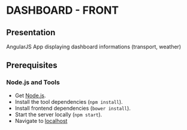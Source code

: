 DASHBOARD - FRONT
=================

## Presentation

AngularJS App displaying dashboard informations (transport, weather)

## Prerequisites

### Node.js and Tools

- Get [Node.js][node-download].
- Install the tool dependencies (`npm install`).
- Install frontend dependencies (`bower install`).
- Start the server locally (`npm start`).
- Navigate to [localhost][local-url]

[node-download]: http://nodejs.org/download/
[local-url]: http://localhost:8000/app/index.html

